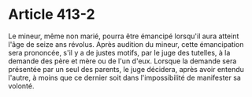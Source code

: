 # Article 413-2

Le mineur, même non marié, pourra être émancipé lorsqu'il aura atteint l'âge de seize ans révolus.   Après audition du mineur, cette émancipation sera prononcée, s'il y a de justes motifs, par le juge des tutelles, à la demande des père et mère ou de l'un d'eux.   Lorsque la demande sera présentée par un seul des parents, le juge décidera, après avoir entendu l'autre, à moins que ce dernier soit dans l'impossibilité de manifester sa volonté.